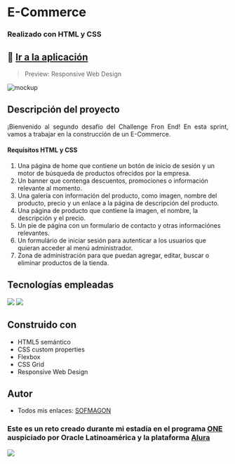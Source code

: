 # E-Commerce

### Realizado con HTML y CSS

## 🚀 [Ir a la aplicación](https://sofmagon.github.io/e-commerce_one/)

> Preview: Responsive Web Design

![mockup](./Demo.gif)

## Descripción del proyecto
<p align="justify">
¡Bienvenido al segundo desafío del Challenge Fron End! En esta sprint, vamos a trabajar en la construcción de un E-Commerce.
</p>

#### Requisitos HTML y CSS
1. Una página de home que contiene un botón de inicio de sesión y un motor de búsqueda de productos ofrecidos por la empresa.
2. Un banner que contenga descuentos, promociones o información relevante al momento.
3. Una galería con información del producto, como imagen, nombre del producto, precio y un enlace a la página de descripción del producto.
4. Una página de producto que contiene la imagen, el nombre, la descripción y el precio.
5. Un pie de página con un formulario de contacto y otras informaciónes relevantes.
6. Un formulário de iniciar sesión para autenticar a los usuarios que quieran acceder al menú administrador.
7. Zona de administración para que puedan agregar, editar, buscar o eliminar productos de la tienda.

## Tecnologías empleadas
<div>
	<img src="https://img.shields.io/badge/HTML5-E34F26?style=for-the-badge&logo=html5&logoColor=white">
	<img src="https://img.shields.io/badge/CSS3-1572B6?style=for-the-badge&logo=css3&logoColor=white">
</div>

## Construido con
- HTML5 semántico
- CSS custom properties
- Flexbox
- CSS Grid
- Responsive Web Design

## Autor
- Todos mis enlaces: [SOFMAGON](https://beacons.ai/sofmagon)

### **Este es un reto creado durante mi estadía en el programa [ONE](https://www.oracle.com/mx/education/oracle-next-education/) auspiciado por Oracle Latinoamérica y la plataforma [Alura](https://www.aluracursos.com)**

![](https://i.ibb.co/qkSRHGP/one-alura.jpg)
